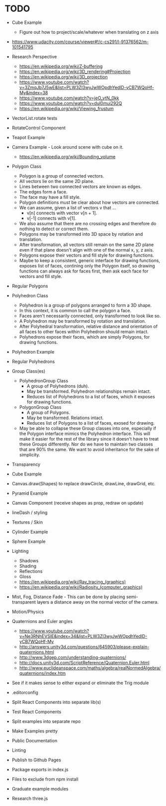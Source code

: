 # TODO

+ Cube Example
  + Figure out how to project/scale/whatever when translating on z axis
+ https://www.udacity.com/course/viewer#!/c-cs291/l-91376562/m-101541795
+ Research Perspective
  + https://en.wikipedia.org/wiki/Z-buffering
  + https://en.wikipedia.org/wiki/3D_rendering#Projection
  + https://en.wikipedia.org/wiki/3D_projection
  + https://www.youtube.com/watch?v=3ZmqJb7J5wE&list=PLW3Zl3wyJwWOpdhYedlD-yCB7WQoHf-My&index=38
  + https://www.youtube.com/watch?v=jeO_ytN_0kk
  + https://www.youtube.com/watch?v=dul0mui292Q
  + https://en.wikipedia.org/wiki/Viewing_frustum
+ VectorList.rotate tests
+ RotateControl Component
+ Teapot Example
+ Camera Example - Look around scene with cube on it.
  + https://en.wikipedia.org/wiki/Bounding_volume
+ Polygon Class
  + Polygon is a group of connected vectors.
  + All vectors lie on the same 2D plane.
  + Lines between two connected vectors are known as edges.
  + The edges form a face.
  + The face may have a fill style.
  + Polygon definitions must be clear about how vectors are connected.
  + We can assume, given a list of vectors v that ...
    + v[n] connects with vector v[n + 1].
    + v[-1] connects with v[1].
  + We also assume that there are no crossing edges and therefore do nothing to
    detect or correct them.
  + Polygons may be transformed into 3D space by rotation and translation.
  + After transformation, all vectors still remain on the same 2D plane even
    if that plane doesn't align with one of the normal x, y, z axis.
  + Polygons expose their vectors and fill style for drawing functions.
  + Maybe to keep a consistent, generic interface for drawing functions, exposes
    list of faces, contining only the Polygon itself, so drawing functions can
    always ask for faces first, then ask each face for vectors and fill style.
+ Regular Polygons
+ Polyhedron Class
  + Polyhedron is a group of polygons arranged to form a 3D shape.
  + In this context, it is common to call the polygon a face.
  + Faces aren't necessarily connected, only transformed to look like so.
  + A Polyhedron may be transformed by rotation and translation.
  + After Polyhedral transformation, relative distance and orientation of all
    faces to other faces within Polyhedron should remain intact.
  + Polyhedrons expose their faces, which are simply Polygons, for drawing
    functions.
+ Polyhedron Example
+ Regular Polyhedrons
+ Group Class(es)
  + PolyhedronGroup Class
    + A group of Polyhedrons (duh).
    + May be transformed. Polyhedron relationships remain intact.
    + Reduces list of Polyhedrons to a list of faces, which it exposes for
      drawing functions.
  + PolygonGroup Class
    + A group of Polygons.
    + May be transformed. Relations intact.
    + Reduces list of Polygons to a list of faces, exosed for drawing.
  + May be able to collapse these Group classes into one, especially if the
    Polygon interface mimics the Polyhedron interface. This will make it easier
    for the rest of the library since it doesn't have to treat these Groups
    differently. Nor do we have to maintain two classes that are 90% the same.
    We want to avoid inheritance for the sake of simplicity.
+ Transparency
+ Cube Example
+ Canvas.draw(Shapes) to replace drawCircle, drawLine, drawGrid, etc.
+ Pyramid Example
+ Canvas Component (receive shapes as prop, redraw on update)
+ lineDash / styling
+ Textures / Skin
+ Cylinder Example
+ Sphere Example
+ Lighting
  + Shadows
  + Shading
  + Reflections
  + Gloss
  + https://en.wikipedia.org/wiki/Ray_tracing_(graphics)
  + https://en.wikipedia.org/wiki/Radiosity_(computer_graphics)
+ Mist, Fog, Distance Fade - This can be done by placing semi-transparent layers
  a distance away on the normal vector of the camera.
+ Motion/Physics
+ Quaternions and Euler angles
  + https://www.youtube.com/watch?v=Ne3RNhEVSIE&index=34&list=PLW3Zl3wyJwWOpdhYedlD-yCB7WQoHf-My
  + http://answers.unity3d.com/questions/645903/please-explain-quaternions.html
  + http://www.3dgep.com/understanding-quaternions/
  + http://docs.unity3d.com/ScriptReference/Quaternion.Euler.html
  + http://www.euclideanspace.com/maths/algebra/realNormedAlgebra/quaternions/index.htm
+ See if it makes sense to either expand or eliminate the Trig module

+ .editorconfig
+ Split React Components into separate lib(s)
+ Test React Components
+ Split examples into separate repo
+ Make Examples pretty
+ Public Documentation
+ Linting
+ Publish to Github Pages
+ Package exports in index.js
+ Files to exclude from npm install
+ Graduate example modules
+ Research three.js
